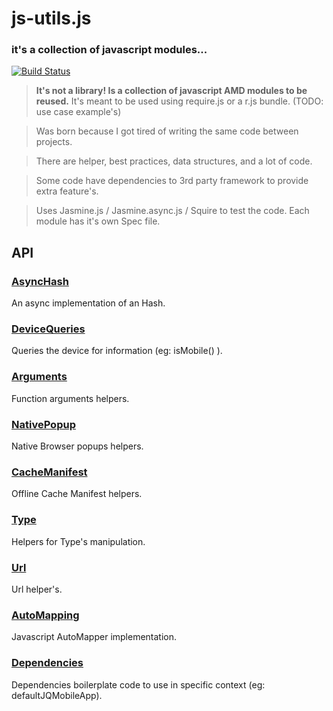 
# js-utils.js
### it's a collection of javascript modules...
[![Build Status](https://travis-ci.org/aetheon/js-utils.png?branch=master)](https://travis-ci.org/aetheon/js-utils)

> **It's not a library! Is a collection of javascript AMD modules to be reused.** 
> It's meant to be used using require.js or a r.js bundle. (TODO: use case example's)

> Was born because I got tired of writing the same code between projects.

> There are helper, best practices, data structures, and a lot of code. 

> Some code have dependencies to 3rd party framework to provide extra feature's.

> Uses Jasmine.js / Jasmine.async.js / Squire to test the code. Each module has it's own Spec file.

## API

### [AsyncHash](https://github.com/aetheon/js-utils/tree/master/src/AsyncHash)
An async implementation of an Hash.

### [DeviceQueries](https://github.com/aetheon/js-utils/tree/master/src/DeviceQueries)
Queries the device for information (eg: isMobile() ).

### [Arguments](https://github.com/aetheon/js-utils/tree/master/src/Arguments)
Function arguments helpers.

### [NativePopup](https://github.com/aetheon/js-utils/tree/master/src/NativePopup)
Native Browser popups helpers.

### [CacheManifest](https://github.com/aetheon/js-utils/tree/master/src/CacheManifest)
Offline Cache Manifest helpers.

### [Type](https://github.com/aetheon/js-utils/tree/master/src/Type)
Helpers for Type's manipulation. 

### [Url](https://github.com/aetheon/js-utils/tree/master/src/Url)
Url helper's.

### [AutoMapping](https://github.com/aetheon/js-utils/tree/master/src/AutoMapping)
Javascript AutoMapper implementation.

### [Dependencies](https://github.com/aetheon/js-utils/tree/master/src/Dependencies)
Dependencies boilerplate code to use in specific context (eg: defaultJQMobileApp).

